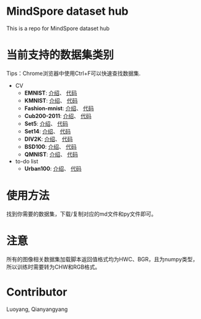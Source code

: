 # MindSpore dataset hub
This is a repo for MindSpore dataset hub

# 当前支持的数据集类别
Tips：Chrome浏览器中使用Ctrl+F可以快速查找数据集.

+ CV
    + **EMNIST**: [介绍](docs/emnist.md)、 [代码](./cv/emnist.py)
    + **KMNIST**: [介绍](docs/kmnist.md)、 [代码](./cv/kmnist.py)
    + **Fashion-mnist**: [介绍](docs/fashion-mnist.md)、 [代码](./cv/fashion-mnist.py)
    + **Cub200-2011**: [介绍](docs/cub200_2011.md)、 [代码](./cv/cub200_2011.py)
    + **Set5**: [介绍](docs/set5.md)、 [代码](./cv/set5.py)
    + **Set14**: [介绍](docs/set14.md)、 [代码](./cv/set14.py)
    + **DIV2K**: [介绍](docs/div2k.md)、 [代码](./cv/div2k.py)
    + **BSD100**: [介绍](./docs/bsd100.md)、 [代码](./cv/bsd100.py)
    + **QMNIST**: [介绍](./docs/qmnist.md)、 [代码](./cv/qmnist.py)
+ to-do list
    + **Urban100**: [介绍](./cv/a.md)、 [代码](./cv/a.py)

# 使用方法
找到你需要的数据集，下载/复制对应的md文件和py文件即可。

# 注意
所有的图像相关数据集加载脚本返回值格式均为HWC、BGR，且为numpy类型，所以训练时需要转为CHW和RGB格式。

# Contributor
Luoyang, Qianyangyang

